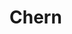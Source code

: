 # Chern
<!--[![hepChern](https://github.com/hepChern)]-->
<!--[![GoDoc](https://godoc.org/github.com/goki/gi?status.svg)](http://godoc.org/github.com/goki/gi)-->
